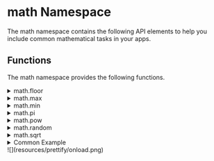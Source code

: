                             


math Namespace
==============

The math namespace contains the following API elements to help you include common mathematical tasks in your apps.

Functions
---------

The math namespace provides the following functions.


<details close markdown="block"><summary>math.floor</summary>

This API converts a float value to an integer. The converted integer value is always the integer part of the specified float number (number before the decimal).

### Syntax
```

Math.floor()
```
### Return Values

| Return Value | Description |
| --- | --- |
| integer \[Number\] | The return value is an integer |

### Example

```

onclickfloor: function(){
  var a= this.view.tbxOperations.text;
  var b= Math.floor(a);
  alert("The converted value is " +b );
},
```

### Platform Availability

Available on all platforms.

* * *

</details>
<details close markdown="block"><summary>math.max</summary>

This API returns the maximum value among the arguments.

### Syntax
```

Math.max(x,y)
```

### Return Values
  
| Return Value | Description |
| --- | --- |
| Maximum Value \[Number\] | The return value is the maximum value among all the arguments |

### Example

```

onclickmax: function(){
  var a=this.view.tbxNumber1.text;
  var b=this.view.tbxNumber2.text;
  var c=Math.max(a,b);
  alert("The maximum value is " +c); 
},
```

### Platform Availability

Available on all platforms.

* * *

</details>
<details close markdown="block"><summary>math.min</summary>

This API returns the minimum value among the arguments.

### Syntax
```

Math.min(x,y,x,...n)
```

### Return Values

| Return Value | Description |
| --- | --- |
| Minimum Value \[Number\] | The return value is the minimum value among all the arguments |

### Example

```
 
onclickmin: function(){
    var a=this.view.tbxNumber1.text;
    var b=this.view.tbxNumber2.text;
    var c=Math.min(a,b);
     alert("The minimum value is " +c); 
  },
```

### Platform Availability

Available on all platforms.

* * *

</details>
<details close markdown="block"><summary>math.pi</summary>

This API returns the value of pi.

> **_Note:_** _math.pi_ is not a function, but a property in math namespace.

### Syntax
```
 
Math.PI
```

### Input Parameters

None.

### Return Values

| Return Value | Description |
| --- | --- |
| value of pi \[Number\] | Value of pi is returned |

### Example

```

onclickpi: function(){
  var pi= Math.PI;  
  alert("The pi value is " +pi );
},
```

### Platform Availability

Available on all platforms.

* * *

</details>
<details close markdown="block"><summary>math.pow</summary>

This API raises the first parameter to the power of the second parameter and returns the result.

### Syntax
```

Math.pow(x,y)
```

### Return Values

| Return Value | Description |
| --- | --- |
| xy | Raises the first parameter to the power of the second parameter |

### Implementation Details

It is advisable to use the expression x^y as it is much faster when compared to this API.

### Example

```
 
onclickpow: function(){
  var a= this.view.tbxOperations.text;
  var b= Math.pow(a,2);  
  alert("The Squared value is " +b );
    },
```

### Platform Availability

Available on all platforms.

* * *

</details>
<details close markdown="block"><summary>math.random</summary>

This API generates pseudo-random numbers which are uniformly distributed. This API generates a real number between 0 and 1.

### Syntax

Math.random()

### Return Values

  
| Return Value | Description |
| --- | --- |
| pseudo-random number \[Number\] | A pseudo-random number between the value 0 and 1 is generated |

### Example

```

onclickRandom: function(){
    var random= Math.random();
    alert("The random number is " +random);
  }
```

### Platform Availability

Available on all platforms.

* * *

</details>
<details close markdown="block"><summary>math.sqrt</summary>

This API returns the square root of the given number.

### Syntax

Math.sqrt()

### Return Values

| Return Value | Description |
| --- | --- |
| square root \[Number\] | The square root of the number is returned |
| nan (not a number) | This value is returned when the input parameter is a negative number |

### Example

```

onclicksqrt: function(){
  var a= this.view.tbxOperations.text;
  var b= Math.sqrt(a);  
  alert("The square root value is " +b );
},
```

### Platform Availability

Available on all platforms.

* * *

</details>
<details close markdown="block"><summary>Common Example</summary>

```

var ans = Math.max(10, 20);
var sqrt_num = Math.sqrt(4);
var round_off = Math.floor(2.3);
voltmx.print(Math.PI);
voltmx.print(Math.random);
voltmx.print(Math.pow(2, 3));
voltmx.print(Math.min(10, 20));
```

* * *
</details>
![](resources/prettify/onload.png)
